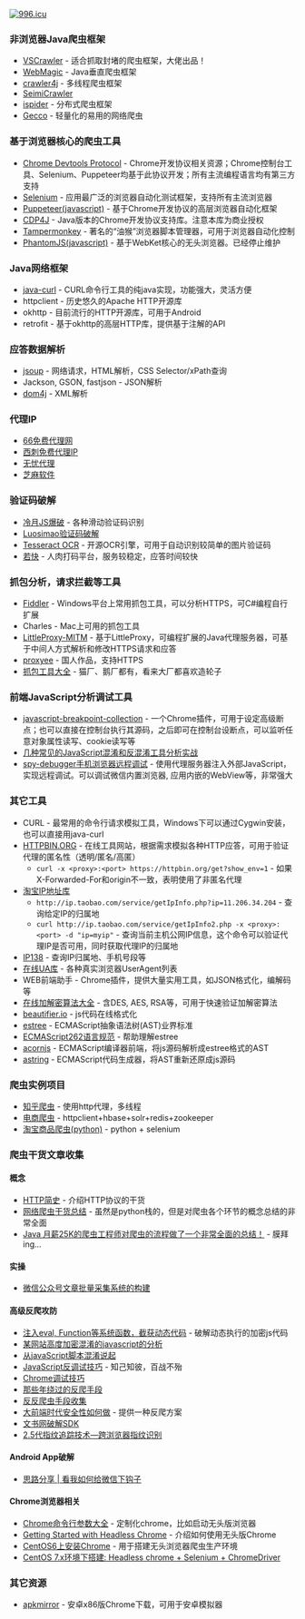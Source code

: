 [![996.icu](https://img.shields.io/badge/link-996.icu-red.svg)](https://996.icu)

### 非浏览器Java爬虫框架
* [VSCrawler](https://gitee.com/virjar/vscrawler) - 适合抓取封堵的爬虫框架，大佬出品！
* [WebMagic](https://github.com/code4craft/webmagic) - Java垂直爬虫框架
* [crawler4j](https://github.com/yasserg/crawler4j) - 多线程爬虫框架
* [SeimiCrawler](https://github.com/zhegexiaohuozi/SeimiCrawler)
* [ispider](https://github.com/xpleaf/ispider) - 分布式爬虫框架
* [Gecco](https://github.com/xtuhcy/gecco) - 轻量化的易用的网络爬虫

### 基于浏览器核心的爬虫工具
* [Chrome Devtools Protocol](https://github.com/ChromeDevTools/awesome-chrome-devtools) - Chrome开发协议相关资源；Chrome控制台工具、Selenium、Puppeteer均基于此协议开发；所有主流编程语言均有第三方支持
* [Selenium](https://www.seleniumhq.org/) - 应用最广泛的浏览器自动化测试框架，支持所有主流浏览器
* [Puppeteer(javascript)](https://github.com/GoogleChrome/puppeteer/) - 基于Chrome开发协议的高层浏览器自动化框架
* [CDP4J](https://github.com/webfolderio/cdp4j) - Java版本的Chrome开发协议支持库。注意本库为商业授权
* [Tampermonkey](https://tampermonkey.net/) - 著名的“油猴”浏览器脚本管理器，可用于浏览器自动化控制
* [PhantomJS(javascript)](http://phantomjs.org/) - 基于WebKet核心的无头浏览器。已经停止维护

### Java网络框架
* [java-curl](https://github.com/rockswang/java-curl) - CURL命令行工具的纯java实现，功能强大，灵活方便
* httpclient - 历史悠久的Apache HTTP开源库
* okhttp - 目前流行的HTTP开源库，可用于Android
* retrofit - 基于okhttp的高层HTTP库，提供基于注解的API

### 应答数据解析
* [jsoup](https://jsoup.org/) - 网络请求，HTML解析，CSS Selector/xPath查询
* Jackson, GSON, fastjson - JSON解析
* [dom4j](https://dom4j.github.io/) - XML解析

### 代理IP
* [66免费代理网](http://www.66ip.cn/)
* [西刺免费代理IP](http://www.xicidaili.com/)
* [无忧代理](http://www.data5u.com/)
* [芝麻软件](http://www.zhimaruanjian.com/)

### 验证码破解
* [冷月JS爆破](https://github.com/leng-yue/Lengyue-Vcode/) - 各种滑动验证码识别
* [Luosimao验证码破解](https://github.com/sml2h3/luosimao_cracker)
* [Tesseract OCR](https://github.com/tesseract-ocr/tesseract) - 开源OCR引擎，可用于自动识别较简单的图片验证码
* [若快](http://www.ruokuai.com/) - 人肉打码平台，服务较稳定，应答时间较快

### 抓包分析，请求拦截等工具
* [Fiddler](https://www.telerik.com/fiddler) - Windows平台上常用抓包工具，可以分析HTTPS，可C#编程自行扩展
* Charles - Mac上可用的抓包工具
* [LittleProxy-MITM](https://github.com/ganskef/LittleProxy-mitm) - 基于LittleProxy，可编程扩展的Java代理服务器，可基于中间人方式解析和修改HTTPS请求和应答
* [proxyee](https://github.com/monkeyWie/proxyee) - 国人作品，支持HTTPS
* [抓包工具大全](https://www.freebuf.com/sectool/184366.html) - 猫厂、鹅厂都有，看来大厂都喜欢造轮子

### 前端JavaScript分析调试工具
* [javascript-breakpoint-collection](https://github.com/mattzeunert/javascript-breakpoint-collection) - 一个Chrome插件，可用于设定高级断点；也可以直接在控制台执行其源码，之后即可在控制台设断点，可以监听任意对象属性读写、cookie读写等
* [几种常见的JavaScript混淆和反混淆工具分析实战](https://www.freebuf.com/articles/web/97945.html)
* [spy-debugger手机浏览器远程调试](https://github.com/wuchangming/spy-debugger) - 使用代理服务器注入外部JavaScript，实现远程调试。可以调试微信内置浏览器, 应用内嵌的WebView等，非常强大

### 其它工具
* CURL - 最常用的命令行请求模拟工具，Windows下可以通过Cygwin安装，也可以直接用java-curl
* [HTTPBIN.ORG](https://httpbin.org) - 在线工具网站，根据需求模拟各种HTTP应答，可用于验证代理的匿名性（透明/匿名/高匿）
  * ```curl -x <proxy>:<port> https://httpbin.org/get?show_env=1``` - 如果X-Forwarded-For和origin不一致，表明使用了非匿名代理
* [淘宝IP地址库](http://ip.taobao.com/)
  * ```http://ip.taobao.com/service/getIpInfo.php?ip=11.206.34.204``` - 查询给定IP的归属地
  * ```curl http://ip.taobao.com/service/getIpInfo2.php -x <proxy>:<port> -d "ip=myip"``` - 查询当前主机公网IP信息，这个命令可以验证代理IP是否可用，同时获取代理IP的归属地
* [IP138](http://ip138.com) - 查询IP归属地、手机号段等
* [在线UA库](https://developers.whatismybrowser.com/useragents/explore/software_name/) - 各种真实浏览器UserAgent列表
* WEB前端助手 - Chrome插件，提供大量实用工具，如JSON格式化，编解码等
* [在线加解密算法大全](http://tool.chacuo.net/cryptdes) - 含DES, AES, RSA等，可用于快速验证加解密算法
* [beautifier.io](https://beautifier.io/) - js代码在线格式化
* [estree](https://github.com/estree/estree) - ECMAScript抽象语法树(AST)业界标准
* [ECMAScript262语言规范](https://tc39.github.io/ecma262) - 帮助理解estree
* [acornjs](https://github.com/acornjs/acorn) - ECMAScript编译器前端，将js源码解析成estree格式的AST
* [astring](https://github.com/davidbonnet/astring) - ECMAScript代码生成器，将AST重新还原成js源码

### 爬虫实例项目
* [知乎爬虫](https://github.com/wycm/zhihu-crawler) - 使用http代理，多线程
* [电商爬虫](https://github.com/JFanZhao/spider) - httpclient+hbase+solr+redis+zookeeper
* [淘宝商品爬虫(python)](https://github.com/Williamsunsir/Spider/tree/master/taobao) - python + selenium

### 爬虫干货文章收集

#### 概念
* [HTTP简史](https://zhuanlan.zhihu.com/p/59345476) - 介绍HTTP协议的干货
* [网络爬虫干货总结](https://juejin.im/post/5bce8201518825773605597d) - 虽然是python栈的，但是对爬虫各个环节的概念总结的非常全面
* [Java 月薪25K的爬虫工程师对爬虫的流程做了一个非常全面的总结！](https://blog.csdn.net/Knight_VIP/article/details/81736918) - 膜拜ing...

#### 实操
* [微信公众号文章批量采集系统的构建](https://zhuanlan.zhihu.com/p/24302048)

#### 高级反爬攻防
* [注入eval, Function等系统函数，截获动态代码](https://segmentfault.com/a/1190000018742189) - 破解动态执行的加密js代码
* [某网站高度加密混淆的javascript的分析](https://segmentfault.com/a/1190000017541235)
* [从javaScript脚本混淆说起](https://www.freebuf.com/articles/system/140062.html)
* [JavaScript反调试技巧](https://www.freebuf.com/articles/system/163579.html) - 知己知彼，百战不殆
* [Chrome调试技巧](https://github.com/FantasticLBP/knowledge-kit/blob/master/%E7%AC%AC%E4%BA%8C%E9%83%A8%E5%88%86%20Web%20%E5%89%8D%E7%AB%AF/2.24.md)
* [那些年绕过的反爬手段](https://www.freebuf.com/articles/web/166125.html)
* [反反爬虫手段收集](https://github.com/luyishisi/Anti-Anti-Spider)
* [大前端时代安全性如何做](https://segmentfault.com/a/1190000017899193) - 提供一种反爬方案
* [文书网破解SDK](https://github.com/sml2h3/mmewmd_crack_for_wenshu)
* [2.5代指纹追踪技术—跨浏览器指纹识别](https://paper.seebug.org/350/)

#### Android App破解
* [思路分享 | 看我如何给微信下钩子](https://www.freebuf.com/articles/web/156944.html)

#### Chrome浏览器相关
* [Chrome命令行参数大全](https://peter.sh/experiments/chromium-command-line-switches/) - 定制化chrome，比如启动无头版浏览器
* [Getting Started with Headless Chrome](https://developers.google.com/web/updates/2017/04/headless-chrome) - 介绍如何使用无头版Chrome
* [CentOS6上安装Chrome](https://intoli.com/blog/installing-google-chrome-on-centos/) - 用于搭建无头浏览器爬虫生产环境
* [CentOS 7.x环境下搭建: Headless chrome + Selenium + ChromeDriver](https://blog.csdn.net/zhuyiquan/article/details/79537623)

### 其它资源
* [apkmirror](https://www.apkmirror.com/apk/google-inc/chrome/variant-%7B%22arches_slug%22%3A%5B%22x86%22%5D%7D/) - 安卓x86版Chrome下载，可用于安卓模拟器
